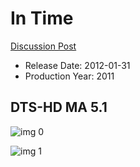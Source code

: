# In Time

[Discussion Post](https://www.avsforum.com/threads/bass-eq-for-filtered-movies.2995212/post-58652018)

* Release Date: 2012-01-31
* Production Year: 2011

## DTS-HD MA 5.1

![img 0](https://i.imgur.com/pkKbSe2.jpg)

![img 1](https://i.imgur.com/hSxKKww.png)

